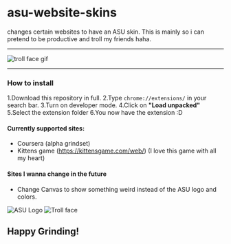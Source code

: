 # asu-website-skins

changes certain websites to have an ASU skin. This is mainly so i can pretend to be productive and troll my friends haha.

---

![troll face gif](https://media.tenor.com/uZ5B1eq7v9AAAAAM/troll-face-gif.gif)

---

### How to install

1.Download this repository in full.
2.Type `chrome://extensions/` in your search bar.
3.Turn on developer mode.
4.Click on **"Load unpacked"**
5.Select the extension folder
6.You now have the extension :D

#### Currently supported sites:

- Coursera (alpha grindset)
- Kittens game (https://kittensgame.com/web/) (I love this game with all my heart)

#### Sites I wanna change in the future

- Change Canvas to show something weird instead of the ASU logo and colors.

![ASU Logo](https://aci.az.gov/sites/default/files/media/ASU-logo.png)
![Troll face](https://upload.wikimedia.org/wikipedia/en/7/73/Trollface.png)

## Happy Grinding!
